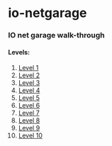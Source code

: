 # io-netgarage
### IO net garage walk-through
#### Levels:
1. [Level 1](./level1.md)
2. [Level 2](./level2.md)
3. [Level 3](./level3.md)
4. [Level 4](./level4.md)
5. [Level 5](./level5.md)
6. [Level 6](./level6.mc)
7. [Level 7]()
8. [Level 8]()
9. [Level 9]()
10. [Level 10]()